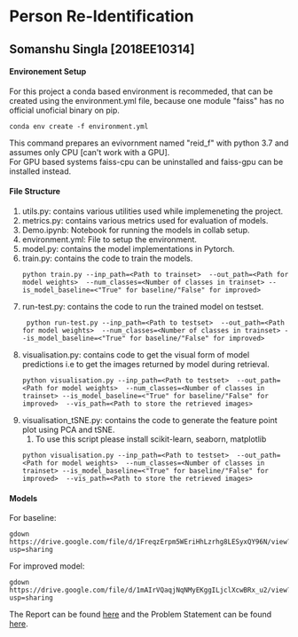 # Person Re-Identification
## Somanshu Singla [2018EE10314]

#### Environement Setup
For this project a conda based environment is recommeded, that can be created using the environment.yml file, because one module "faiss" has no official unoficial binary on pip.

```
conda env create -f environment.yml
```

This command prepares an evivornment named "reid_f" with python 3.7 and assumes only CPU [can't work with a GPU].     
For GPU based systems faiss-cpu can be uninstalled and faiss-gpu can be installed instead.   

#### File Structure
1. utils.py: contains various utilities used while implemeneting the project.
2. metrics.py: contains various metrics used for evaluation of models.
3. Demo.ipynb: Notebook for running the models in collab setup.
4. environment.yml: File to setup the environment.
5. model.py: contains the model implementations in Pytorch.
6. train.py: contains the code to train the models.
    ```
    python train.py --inp_path=<Path to trainset>  --out_path=<Path for model weights>  --num_classes=<Number of classes in trainset> --is_model_baseline=<"True" for baseline/"False" for improved>
    ```
7. run-test.py: contains the code to run the trained model on testset.
   ```
    python run-test.py --inp_path=<Path to testset>  --out_path=<Path for model weights>  --num_classes=<Number of classes in trainset> --is_model_baseline=<"True" for baseline/"False" for improved>
    ```
8. visualisation.py: contains code to get the visual form of model predictions i.e to get the images returned by model during retrieval.
    ```
    python visualisation.py --inp_path=<Path to testset>  --out_path=<Path for model weights>  --num_classes=<Number of classes in trainset> --is_model_baseline=<"True" for baseline/"False" for improved>  --vis_path=<Path to store the retrieved images>
    ```
9. visualisation_tSNE.py: contains the code to generate the feature point plot using PCA and tSNE.
    1. To use this script please install scikit-learn, seaborn, matplotlib
    ```
    python visualisation.py --inp_path=<Path to testset>  --out_path=<Path for model weights>  --num_classes=<Number of classes in trainset> --is_model_baseline=<"True" for baseline/"False" for improved>  --vis_path=<Path to store the retrieved images>
    ```


#### Models 
For baseline:
```
gdown https://drive.google.com/file/d/1FreqzErpm5WEriHhLzrhg8LESyxQY96N/view?usp=sharing
```
For improved model:
```
gdown https://drive.google.com/file/d/1mAIrVQaqjNqNMyEKggILjclXcwBRx_u2/view?usp=sharing
```

The Report can be found [here](./Report.pdf) and the Problem Statement can be found [here](./Problem_Statement.pdf).
